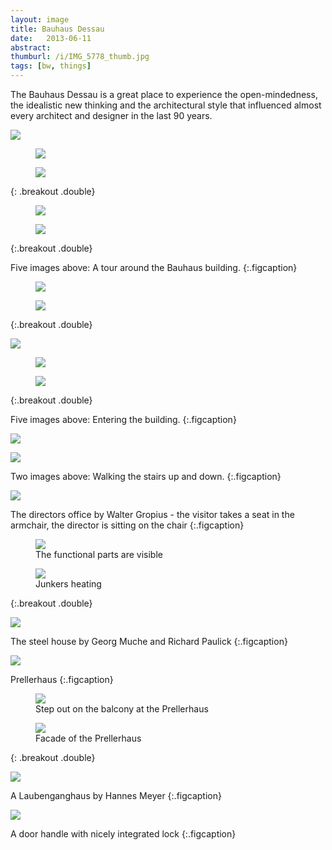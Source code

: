 ```yaml
---
layout: image
title: Bauhaus Dessau
date:   2013-06-11
abstract: 
thumburl: /i/IMG_5778_thumb.jpg
tags: [bw, things]
---
```

The Bauhaus Dessau is a great place to experience the open-mindedness, the idealistic new thinking and the architectural style that influenced almost every architect and designer in the last 90 years. 

![](/i/IMG_5778.jpg)

<div>
<figure>
<img src="/i/IMG_5853.jpg" />
</figure>
<figure>
<img src="/i/IMG_5887.jpg" />
</figure>
</div>
{: .breakout .double}

<div>
<figure>
<img src="/i/IMG_5796.jpg" />
</figure>
<figure>
<img src="/i/IMG_5899.jpg" />
</figure>
</div>
{:.breakout .double}

Five images above: A tour around the Bauhaus building.
{:.figcaption}

<div>
<figure>
<img src="/i/IMG_5823.jpg" />
</figure>
<figure>
<img src="/i/IMG_5826.jpg" />
</figure>
</div>
{:.breakout .double}

![](/i/IMG_5827.jpg)

<div>
<figure>
<img src="/i/IMG_5830.jpg" />
</figure>
<figure>
<img src="/i/IMG_5828.jpg" /> 
</figure>
</div>
{:.breakout .double}

Five images above: Entering the building.
{:.figcaption}

![](/i/IMG_5820.jpg)

![](/i/IMG_5844.jpg)

Two images above: Walking the stairs up and down.
{:.figcaption}

![](/i/IMG_5848.jpg)

The directors office by Walter Gropius - the visitor takes a seat in the armchair, the director is sitting on the chair
{:.figcaption}

<div>
<figure>
<img src="/i/IMG_5833.jpg" />
<figcaption>
The functional parts are visible
</figcaption>
</figure>

<figure>
<img src="/i/IMG_5850.jpg" />
<figcaption>
Junkers heating
</figcaption>
</figure>
</div>
{:.breakout .double}

![](/i/IMG_5890.jpg)

The steel house by Georg Muche and Richard Paulick
{:.figcaption}

![](/i/IMG_5804.jpg)

Prellerhaus
{:.figcaption}

<div>
<figure>
<img src="/i/IMG_5808.jpg" />
<figcaption>
Step out on the balcony at the Prellerhaus
</figcaption>
</figure>
<figure>
<img src="/i/IMG_5798.jpg" />
<figcaption>
Facade of the Prellerhaus
</figcaption>
</figure>
</div>
{: .breakout .double}

![](/i/IMG_5889.jpg)

A Laubenganghaus by Hannes Meyer
{:.figcaption}


![](/i/IMG_5888.jpg)

A door handle with nicely integrated lock
{:.figcaption}

